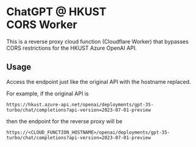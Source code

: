 # ChatGPT @ HKUST<br/>CORS Worker

This is a reverse proxy cloud function (Cloudflare Worker) that bypasses CORS restrictions for the HKUST Azure OpenAI
API.

## Usage

Access the endpoint just like the original API with the hostname replaced.

For example, if the original API is
```
https://hkust.azure-api.net/openai/deployments/gpt-35-turbo/chat/completions?api-version=2023-07-01-preview
```
then the endpoint for the reverse proxy will be
```
https://<CLOUD_FUNCTION_HOSTNAME>/openai/deployments/gpt-35-turbo/chat/completions?api-version=2023-07-01-preview
```
